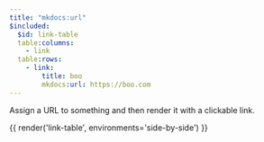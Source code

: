 ```yaml
---
title: "mkdocs:url"
$included:
  $id: link-table
  table:columns:
    - link
  table:rows:
    - link:
        title: boo
        mkdocs:url: https://boo.com
---
```


Assign a URL to something and then render it with a clickable link.

{{ render('link-table', environments='side-by-side') }}
